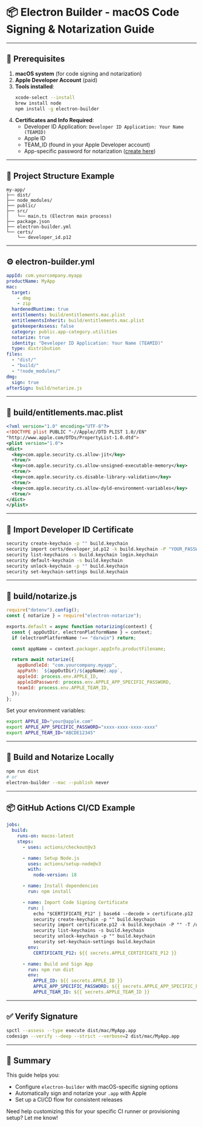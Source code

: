 # 📦 Electron Builder - macOS Code Signing & Notarization Guide

---

## 🧰 Prerequisites

1. **macOS system** (for code signing and notarization)
2. **Apple Developer Account** (paid)
3. **Tools installed**:
   ```bash
   xcode-select --install
   brew install node
   npm install -g electron-builder
   ```
4. **Certificates and Info Required**:
   - Developer ID Application: `Developer ID Application: Your Name (TEAMID)`
   - Apple ID
   - TEAM_ID (found in your Apple Developer account)
   - App-specific password for notarization ([create here](https://support.apple.com/en-us/HT204397))

---

## 📁 Project Structure Example

```
my-app/
├── dist/
├── node_modules/
├── public/
├── src/
│   └── main.ts (Electron main process)
├── package.json
├── electron-builder.yml
└── certs/
    └── developer_id.p12
```

---

## ⚙️ electron-builder.yml

```yaml
appId: com.yourcompany.myapp
productName: MyApp
mac:
  target:
    - dmg
    - zip
  hardenedRuntime: true
  entitlements: build/entitlements.mac.plist
  entitlementsInherit: build/entitlements.mac.plist
  gatekeeperAssess: false
  category: public.app-category.utilities
  notarize: true
  identity: "Developer ID Application: Your Name (TEAMID)"
  type: distribution
files:
  - "dist/"
  - "build/"
  - "!node_modules/"
dmg:
  sign: true
afterSign: build/notarize.js
```

---

## 📄 build/entitlements.mac.plist

```xml
<?xml version="1.0" encoding="UTF-8"?>
<!DOCTYPE plist PUBLIC "-//Apple//DTD PLIST 1.0//EN"
"http://www.apple.com/DTDs/PropertyList-1.0.dtd">
<plist version="1.0">
<dict>
  <key>com.apple.security.cs.allow-jit</key>
  <true/>
  <key>com.apple.security.cs.allow-unsigned-executable-memory</key>
  <true/>
  <key>com.apple.security.cs.disable-library-validation</key>
  <true/>
  <key>com.apple.security.cs.allow-dyld-environment-variables</key>
  <true/>
</dict>
</plist>
```

---

## 🔐 Import Developer ID Certificate

```bash
security create-keychain -p "" build.keychain
security import certs/developer_id.p12 -k build.keychain -P "YOUR_PASSWORD" -T /usr/bin/codesign
security list-keychains -s build.keychain login.keychain
security default-keychain -s build.keychain
security unlock-keychain -p "" build.keychain
security set-keychain-settings build.keychain
```

---

## 📝 build/notarize.js

```js
require("dotenv").config();
const { notarize } = require("electron-notarize");

exports.default = async function notarizing(context) {
  const { appOutDir, electronPlatformName } = context;
  if (electronPlatformName !== "darwin") return;

  const appName = context.packager.appInfo.productFilename;

  return await notarize({
    appBundleId: "com.yourcompany.myapp",
    appPath: `${appOutDir}/${appName}.app`,
    appleId: process.env.APPLE_ID,
    appleIdPassword: process.env.APPLE_APP_SPECIFIC_PASSWORD,
    teamId: process.env.APPLE_TEAM_ID,
  });
};
```

Set your environment variables:

```bash
export APPLE_ID="your@apple.com"
export APPLE_APP_SPECIFIC_PASSWORD="xxxx-xxxx-xxxx-xxxx"
export APPLE_TEAM_ID="ABCDE12345"
```

---

## 🧪 Build and Notarize Locally

```bash
npm run dist
# or
electron-builder --mac --publish never
```

---

## 📦 GitHub Actions CI/CD Example

```yaml
jobs:
  build:
    runs-on: macos-latest
    steps:
      - uses: actions/checkout@v3

      - name: Setup Node.js
        uses: actions/setup-node@v3
        with:
          node-version: 18

      - name: Install dependencies
        run: npm install

      - name: Import Code Signing Certificate
        run: |
          echo "$CERTIFICATE_P12" | base64 --decode > certificate.p12
          security create-keychain -p "" build.keychain
          security import certificate.p12 -k build.keychain -P "" -T /usr/bin/codesign
          security list-keychains -s build.keychain
          security unlock-keychain -p "" build.keychain
          security set-keychain-settings build.keychain
        env:
          CERTIFICATE_P12: ${{ secrets.APPLE_CERTIFICATE_P12 }}

      - name: Build and Sign App
        run: npm run dist
        env:
          APPLE_ID: ${{ secrets.APPLE_ID }}
          APPLE_APP_SPECIFIC_PASSWORD: ${{ secrets.APPLE_APP_SPECIFIC_PASSWORD }}
          APPLE_TEAM_ID: ${{ secrets.APPLE_TEAM_ID }}
```

---

## ✅ Verify Signature

```bash
spctl --assess --type execute dist/mac/MyApp.app
codesign --verify --deep --strict --verbose=2 dist/mac/MyApp.app
```

---

## 📌 Summary

This guide helps you:
- Configure `electron-builder` with macOS-specific signing options
- Automatically sign and notarize your `.app` with Apple
- Set up a CI/CD flow for consistent releases

Need help customizing this for your specific CI runner or provisioning setup? Let me know!
